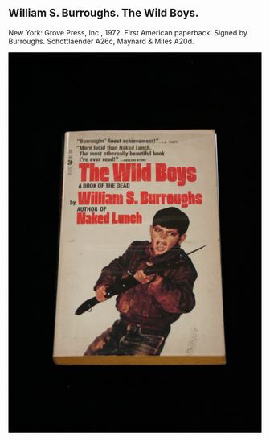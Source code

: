 ## William S. Burroughs. The Wild Boys.

New York: Grove Press, Inc., 1972. First American paperback. Signed by Burroughs. Schottlaender A26c, Maynard & Miles A20d.

![The Wild Boys](../assets/images/the-wild-boys-3.jpg)
